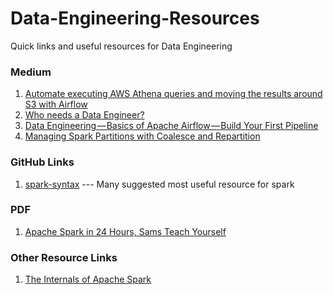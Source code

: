 # Data-Engineering-Resources
Quick links and useful resources for Data Engineering

### Medium
1. [Automate executing AWS Athena queries and moving the results around S3 with Airflow](https://medium.com/slido-dev-blog/automate-executing-aws-athena-queries-and-moving-the-results-around-s3-with-airflow-dd3603dc611d)
2. [Who needs a Data Engineer?](https://medium.com/data-deft/who-needs-a-data-engineer-d874aa793769)
3. [Data Engineering — Basics of Apache Airflow — Build Your First Pipeline](https://towardsdatascience.com/data-engineering-basics-of-apache-airflow-build-your-first-pipeline-eefecb7f1bb9)
4. [Managing Spark Partitions with Coalesce and Repartition](https://medium.com/@mrpowers/managing-spark-partitions-with-coalesce-and-repartition-4050c57ad5c4)

### GitHub Links
1. [spark-syntax](https://github.com/ericxiao251/spark-syntax) --- Many suggested most useful resource for spark

### PDF
1. [Apache Spark in 24 Hours, Sams Teach Yourself](http://io.yaht.net/~lisp/hadoop/9780134456713.pdf)


### Other Resource Links
1. [The Internals of Apache Spark](https://jaceklaskowski.gitbooks.io/mastering-apache-spark/)
